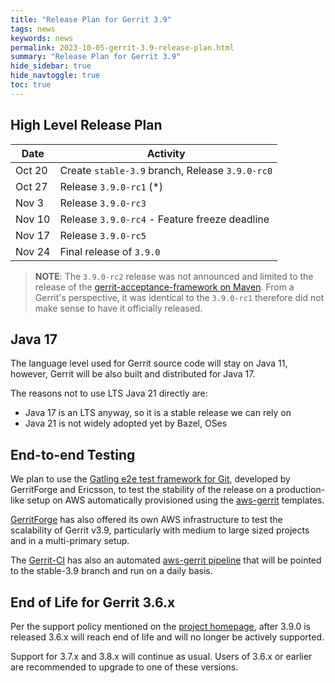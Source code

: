 ```yaml
---
title: "Release Plan for Gerrit 3.9"
tags: news
keywords: news
permalink: 2023-10-05-gerrit-3.9-release-plan.html
summary: "Release Plan for Gerrit 3.9"
hide_sidebar: true
hide_navtoggle: true
toc: true
---
```


## High Level Release Plan

| Date      | Activity                                           |
|-----------|----------------------------------------------------|
| Oct 20    | Create `stable-3.9` branch, Release `3.9.0-rc0`    |
| Oct 27    | Release `3.9.0-rc1` (*)                            |
| Nov  3    | Release `3.9.0-rc3`                                |
| Nov 10    | Release `3.9.0-rc4` - Feature freeze deadline      |
| Nov 17    | Release `3.9.0-rc5`                                |
| Nov 24    | Final release of `3.9.0`                           |

> **NOTE**: The `3.9.0-rc2` release was not announced and limited to
> the release of the [gerrit-acceptance-framework on Maven](https://repo1.maven.org/maven2/com/google/gerrit/gerrit-acceptance-framework/3.9.0-rc2/).
> From a Gerrit's perspective, it was identical to the `3.9.0-rc1`
> therefore did not make sense to have it officially released.

## Java 17

The language level used for Gerrit source code will stay on Java 11,
however, Gerrit will be also built and distributed for Java 17.

The reasons not to use LTS Java 21 directly are:

  * Java 17 is an LTS anyway, so it is a stable release we can rely on
  * Java 21 is not widely adopted yet by Bazel, OSes

## End-to-end Testing

We plan to use the
[Gatling e2e test framework for Git](https://gerrit-review.googlesource.com/Documentation/dev-e2e-tests.html),
developed by GerritForge and Ericsson, to test the stability of the release
on a production-like setup on AWS automatically provisioned using the
[aws-gerrit](https://gerrit.googlesource.com/aws-gerrit) templates.

[GerritForge](https://www.gerritforge.com) has also offered its own AWS
infrastructure to test the scalability of Gerrit v3.9, particularly with
medium to large sized projects and in a multi-primary setup.

The [Gerrit-CI](https://gerrit-ci.gerritforge.com) has also an automated
[aws-gerrit pipeline](https://gerrit-ci.gerritforge.com/job/gatling-gerrit-test/)
that will be pointed to the stable-3.9 branch and run on a daily basis.

## End of Life for Gerrit 3.6.x

Per the support policy mentioned on the
[project homepage](https://www.gerritcodereview.com/support.html#supported-versions),
after 3.9.0 is released 3.6.x will reach end of life and will no longer be
actively supported.

Support for 3.7.x and 3.8.x will continue as usual.
Users of 3.6.x or earlier are recommended to upgrade to one of these versions.
